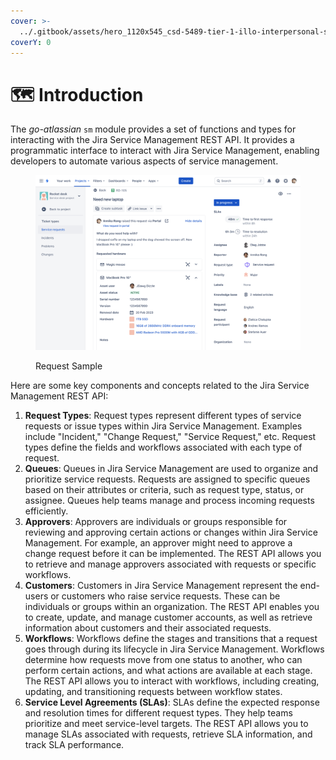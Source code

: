 ```yaml
---
cover: >-
  ../.gitbook/assets/hero_1120x545_csd-5489-tier-1-illo-interpersonal-skills-1-9-in-series@2x-1560x760.png
coverY: 0
---
```


# 🗺 Introduction

The _go-atlassian_ `sm` module provides a set of functions and types for interacting with the Jira Service Management REST API. It  provides a programmatic interface to interact with Jira Service Management, enabling developers to automate various aspects of service management.

<figure><img src="../.gitbook/assets/image (13) (1).png" alt=""><figcaption><p>Request Sample</p></figcaption></figure>

Here are some key components and concepts related to the Jira Service Management REST API:

1. **Request Types**: Request types represent different types of service requests or issue types within Jira Service Management. Examples include "Incident," "Change Request," "Service Request," etc. Request types define the fields and workflows associated with each type of request.
2. **Queues**: Queues in Jira Service Management are used to organize and prioritize service requests. Requests are assigned to specific queues based on their attributes or criteria, such as request type, status, or assignee. Queues help teams manage and process incoming requests efficiently.
3. **Approvers**: Approvers are individuals or groups responsible for reviewing and approving certain actions or changes within Jira Service Management. For example, an approver might need to approve a change request before it can be implemented. The REST API allows you to retrieve and manage approvers associated with requests or specific workflows.
4. **Customers**: Customers in Jira Service Management represent the end-users or customers who raise service requests. These can be individuals or groups within an organization. The REST API enables you to create, update, and manage customer accounts, as well as retrieve information about customers and their associated requests.
5. **Workflows**: Workflows define the stages and transitions that a request goes through during its lifecycle in Jira Service Management. Workflows determine how requests move from one status to another, who can perform certain actions, and what actions are available at each stage. The REST API allows you to interact with workflows, including creating, updating, and transitioning requests between workflow states.
6. **Service Level Agreements (SLAs)**: SLAs define the expected response and resolution times for different request types. They help teams prioritize and meet service-level targets. The REST API allows you to manage SLAs associated with requests, retrieve SLA information, and track SLA performance.
